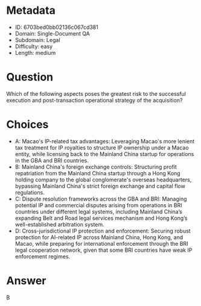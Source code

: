 # Metadata

- ID: 6703bed0bb02136c067cd381
- Domain: Single-Document QA
- Subdomain: Legal
- Difficulty: easy
- Length: medium

# Question

Which of the following aspects poses the greatest risk to the successful execution and post-transaction operational strategy of the acquisition?

# Choices

- A: Macao's IP-related tax advantages: Leveraging Macao's more lenient tax treatment for IP royalties to structure IP ownership under a Macao entity, while licensing back to the Mainland China startup for operations in the GBA and BRI countries.
- B: Mainland China's foreign exchange controls: Structuring profit repatriation from the Mainland China startup through a Hong Kong holding company to the global conglomerate's overseas headquarters, bypassing Mainland China's strict foreign exchange and capital flow regulations.
- C: Dispute resolution frameworks across the GBA and BRI: Managing potential IP and commercial disputes arising from operations in BRI countries under different legal systems, including Mainland China’s expanding Belt and Road legal services mechanism and Hong Kong’s well-established arbitration system.
- D: Cross-jurisdictional IP protection and enforcement: Securing robust protection for AI-related IP across Mainland China, Hong Kong, and Macao, while preparing for international enforcement through the BRI legal cooperation network, given that some BRI countries have weak IP enforcement regimes.

# Answer

B
